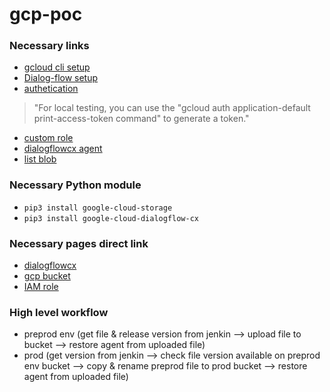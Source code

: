 # gcp-poc
### Necessary links
* [gcloud cli setup](https://www.youtube.com/watch?v=k-8qFh8EfFA )
* [Dialog-flow setup](https://cloud.google.com/dialogflow/cx/docs/quick/setup)
* [authetication](https://cloud.google.com/storage/docs/authentication)
> "For local testing, you can use the "gcloud auth application-default print-access-token command" to generate a token."
* [custom role](https://cloud.google.com/iam/docs/creating-custom-roles#creating_a_custom_role)
* [dialogflowcx agent](https://cloud.google.com/python/docs/reference/dialogflow-cx/latest/google.cloud.dialogflowcx_v3beta1.services.agents.AgentsClient)
* [list blob](https://cloud.google.com/python/docs/reference/storage/latest/google.cloud.storage.bucket.Bucket#google_cloud_storage_bucket_Bucket_list_blobs)

### Necessary Python module
* `pip3 install google-cloud-storage`
* `pip3 install google-cloud-dialogflow-cx`

### Necessary pages direct link
* [dialogflowcx](https://dialogflow.cloud.google.com/cx/projects)
* [gcp bucket](https://console.cloud.google.com/storage/browser?project=alien-hour-350703&prefix=)
* [IAM role](https://console.cloud.google.com/iam-admin/iam?project=prerprod-project)

### High level workflow
* preprod env (get file & release version from jenkin --> upload file to bucket --> restore agent from uploaded file)
* prod (get version from jenkin --> check file version available on preprod env bucket --> copy & rename preprod file to prod bucket --> restore agent from uploaded file)
